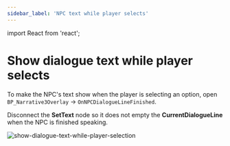 ```yaml
---
sidebar_label: 'NPC text while player selects'
---
```


import React from 'react';

# Show dialogue text while player selects

To make the NPC's text show when the player is selecting an option, open `BP_Narrative3Overlay` -> `OnNPCDialogueLineFinished`.

Disconnect the **SetText** node so it does not empty the **CurrentDialogueLine** when the NPC is finished speaking.

![show-dialogue-text-while-player-selection](/img/quests-and-dialogue/show-dialogue-text-while-player-selection.png)